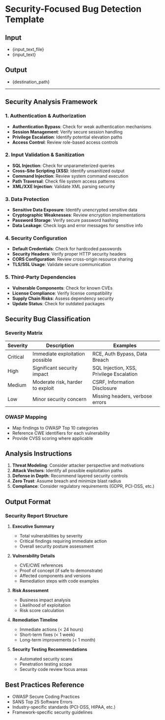 # Security-Focused Bug Detection Template

## Input
- {input_text_file}
- {input_text}

## Output
- {destination_path}

---

## Security Analysis Framework

### 1. Authentication & Authorization
- **Authentication Bypass**: Check for weak authentication mechanisms
- **Session Management**: Verify secure session handling
- **Privilege Escalation**: Identify potential elevation paths
- **Access Control**: Review role-based access controls

### 2. Input Validation & Sanitization
- **SQL Injection**: Check for unparameterized queries
- **Cross-Site Scripting (XSS)**: Identify unsanitized output
- **Command Injection**: Review system command execution
- **Path Traversal**: Check file system access patterns
- **XML/XXE Injection**: Validate XML parsing security

### 3. Data Protection
- **Sensitive Data Exposure**: Identify unencrypted sensitive data
- **Cryptographic Weaknesses**: Review encryption implementations
- **Password Storage**: Verify secure password hashing
- **Data Leakage**: Check logs and error messages for sensitive info

### 4. Security Configuration
- **Default Credentials**: Check for hardcoded passwords
- **Security Headers**: Verify proper HTTP security headers
- **CORS Configuration**: Review cross-origin resource sharing
- **TLS/SSL Usage**: Validate secure communication

### 5. Third-Party Dependencies
- **Vulnerable Components**: Check for known CVEs
- **License Compliance**: Verify license compatibility
- **Supply Chain Risks**: Assess dependency security
- **Update Status**: Check for outdated packages

## Security Bug Classification

### Severity Matrix
| Severity | Description | Examples |
|----------|-------------|----------|
| Critical | Immediate exploitation possible | RCE, Auth Bypass, Data Breach |
| High | Significant security impact | SQL Injection, XSS, Privilege Escalation |
| Medium | Moderate risk, harder to exploit | CSRF, Information Disclosure |
| Low | Minor security concern | Missing headers, verbose errors |

### OWASP Mapping
- Map findings to OWASP Top 10 categories
- Reference CWE identifiers for each vulnerability
- Provide CVSS scoring where applicable

## Analysis Instructions

1. **Threat Modeling**: Consider attacker perspective and motivations
2. **Attack Vectors**: Identify all possible exploitation paths
3. **Defense in Depth**: Recommend layered security controls
4. **Zero Trust**: Assume breach and minimize blast radius
5. **Compliance**: Consider regulatory requirements (GDPR, PCI-DSS, etc.)

## Output Format

### Security Report Structure
1. **Executive Summary**
   - Total vulnerabilities by severity
   - Critical findings requiring immediate action
   - Overall security posture assessment

2. **Vulnerability Details**
   - CVE/CWE references
   - Proof of concept (if safe to demonstrate)
   - Affected components and versions
   - Remediation steps with code examples

3. **Risk Assessment**
   - Business impact analysis
   - Likelihood of exploitation
   - Risk score calculation

4. **Remediation Timeline**
   - Immediate actions (< 24 hours)
   - Short-term fixes (< 1 week)
   - Long-term improvements (< 1 month)

5. **Security Testing Recommendations**
   - Automated security scans
   - Penetration testing scope
   - Security code review focus areas

## Best Practices Reference
- OWASP Secure Coding Practices
- SANS Top 25 Software Errors
- Industry-specific standards (PCI-DSS, HIPAA, etc.)
- Framework-specific security guidelines